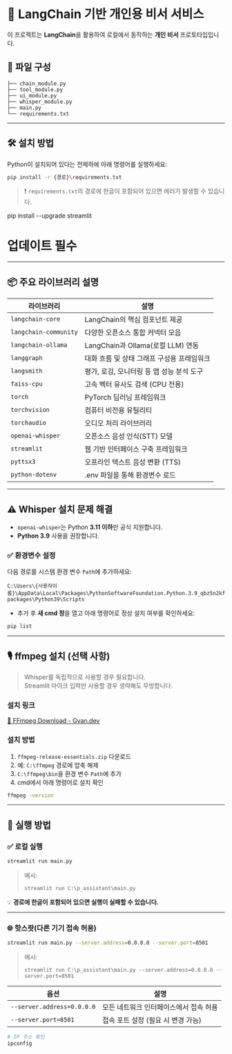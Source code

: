# 🧠 LangChain 기반 개인용 비서 서비스

이 프로젝트는 **LangChain**을 활용하여 로컬에서 동작하는 **개인 비서** 프로토타입입니다.

## 📁 파일 구성

```
├── chain_module.py
├── tool_module.py
├── ui_module.py
├── whisper_module.py
├── main.py
└── requirements.txt
```

---

## 🛠️ 설치 방법

Python이 설치되어 있다는 전제하에 아래 명령어를 실행하세요:

```bash
pip install -r {경로}\requirements.txt
```

> ❗ `requirements.txt`의 경로에 한글이 포함되어 있으면 에러가 발생할 수 있습니다.

pip install --upgrade streamlit
# 업데이트 필수
---

## 📦 주요 라이브러리 설명

| 라이브러리             | 설명 |
|----------------------|------|
| `langchain-core`     | LangChain의 핵심 컴포넌트 제공 |
| `langchain-community`| 다양한 오픈소스 통합 커넥터 모음 |
| `langchain-ollama`   | LangChain과 Ollama(로컬 LLM) 연동 |
| `langgraph`          | 대화 흐름 및 상태 그래프 구성용 프레임워크 |
| `langsmith`          | 평가, 로깅, 모니터링 등 앱 성능 분석 도구 |
| `faiss-cpu`          | 고속 벡터 유사도 검색 (CPU 전용) |
| `torch`              | PyTorch 딥러닝 프레임워크 |
| `torchvision`        | 컴퓨터 비전용 유틸리티 |
| `torchaudio`         | 오디오 처리 라이브러리 |
| `openai-whisper`     | 오픈소스 음성 인식(STT) 모델 |
| `streamlit`          | 웹 기반 인터페이스 구축 프레임워크 |
| `pyttsx3`            | 오프라인 텍스트 음성 변환 (TTS) |
| `python-dotenv`      | .env 파일을 통해 환경변수 로드 |

---

## ⚠️ Whisper 설치 문제 해결

- `openai-whisper`는 Python **3.11 이하**만 공식 지원합니다.
- **Python 3.9** 사용을 권장합니다.

### ✅ 환경변수 설정

다음 경로를 시스템 환경 변수 `Path`에 추가하세요:

```
C:\Users\{사용자이름}\AppData\Local\Packages\PythonSoftwareFoundation.Python.3.9_qbz5n2kfra8p0\LocalCache\local-packages\Python39\Scripts
```

- 추가 후 **새 cmd 창**을 열고 아래 명령어로 정상 설치 여부를 확인하세요:

```bash
pip list
```

---

## 🎙️ ffmpeg 설치 (선택 사항)

> Whisper를 독립적으로 사용할 경우 필요합니다.  
> Streamlit 마이크 입력만 사용할 경우 생략해도 무방합니다.

### 설치 링크

[🔗 FFmpeg Download - Gyan.dev](https://www.gyan.dev/ffmpeg/builds/)

### 설치 방법

1. `ffmpeg-release-essentials.zip` 다운로드
2. 예: `C:\ffmpeg` 경로에 압축 해제
3. `C:\ffmpeg\bin`을 환경 변수 `Path`에 추가
4. cmd에서 아래 명령어로 설치 확인

```bash
ffmpeg -version
```

---

## 🚀 실행 방법

### ✅ 로컬 실행

```bash
streamlit run main.py
```

> 예시:
> ```
> streamlit run C:\p_assistant\main.py
> ```

💡 **경로에 한글이 포함되어 있으면 실행이 실패할 수 있습니다.**

---

### 🌐 핫스팟(다른 기기 접속 허용)

```bash
streamlit run main.py --server.address=0.0.0.0 --server.port=8501
```
> 예시:
> ```
> streamlit run C:\p_assistant\main.py --server.address=0.0.0.0 --server.port=8501
> ```

| 옵션 | 설명 |
|------|------|
| `--server.address=0.0.0.0` | 모든 네트워크 인터페이스에서 접속 허용 |
| `--server.port=8501`       | 접속 포트 설정 (필요 시 변경 가능) |

```bash
# IP 주소 확인
ipconfig
```

